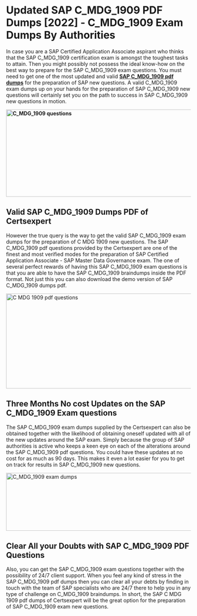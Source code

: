 <h1><strong>Updated SAP C_MDG_1909 PDF Dumps [2022] - C_MDG_1909 Exam Dumps By Authorities&nbsp;</strong></h1>
<p><span style="font-weight: 400;">In case you are a SAP Certified Application Associate aspirant who thinks that the SAP C_MDG_1909 certification exam is amongst the toughest tasks to attain. Then you might possibly not possess the ideal know-how on the best way to prepare for the SAP C_MDG_1909 exam questions. You must need to get one of the most updated and valid <strong><a href="https://www.certsexpert.com/C_MDG_1909-pdf-questions.html">SAP C_MDG_1909 pdf dumps</a></strong> for the preparation of SAP new questions. A valid  C_MDG_1909 exam dumps up on your hands for the preparation of SAP C_MDG_1909 new questions will certainly set you on the path to success in SAP C_MDG_1909 new questions in motion.</span></p>
<p><span style="font-weight: 400;"><strong><img style="display: block; margin-left: auto; margin-right: auto;" src="https://i.ibb.co/QXh983F/73475278-2429792180625311-4586132736837681152-n.jpg" alt="C_MDG_1909 questions" width="632" height="238" /></strong></span></p>
<h2><strong>Valid SAP C_MDG_1909 Dumps PDF of Certsexpert</strong></h2>
<p><span style="font-weight: 400;">However the true query is the way to get the valid SAP C_MDG_1909 exam dumps for the preparation of C MDG 1909 new questions. The SAP C_MDG_1909 pdf questions provided by the Certsexpert are one of the finest and most verified modes for the preparation of SAP Certified Application Associate - SAP Master Data Governance exam. The one of several perfect rewards of having this SAP C_MDG_1909 exam questions is that you are able to have the SAP C_MDG_1909 braindumps inside the PDF format. Not just this you can also download the demo version of SAP C_MDG_1909 dumps pdf.</span></p>
<p><span style="font-weight: 400;"><img style="display: block; margin-left: auto; margin-right: auto;" src="https://i.ibb.co/Jd8hN2L/76714008-3182067705200142-8735104740007870464-n.jpg" alt="C MDG 1909 pdf questions" width="701" height="259" /></span></p>
<h2><strong>Three Months No cost Updates on the SAP C_MDG_1909 Exam questions</strong></h2>
<p><span style="font-weight: 400;">The SAP C_MDG_1909 exam dumps supplied by the Certsexpert can also be obtained together with the likelihood of obtaining oneself updated with all of the new updates around the SAP exam. Simply because the group of SAP authorities is active who keeps a keen eye on each of the alterations around the SAP C_MDG_1909 pdf questions. You could have these updates at no cost for as much as 90 days. This makes it even a lot easier for you to get on track for results in SAP C_MDG_1909 new questions.</span></p>
<p><span style="font-weight: 400;"><a href="https://www.certsexpert.com/C_MDG_1909-pdf-questions.html"><img style="display: block; margin-left: auto; margin-right: auto;" src="https://i.ibb.co/TMnKrkJ/75398236-424489711531572-5064688549987614720-n.jpg" alt="C_MDG_1909 exam dumps" width="714" height="158" /></a></span></p>
<h2><strong>Clear All your Doubts with SAP C_MDG_1909 PDF Questions</strong></h2>
<p>Also, you can get the SAP C_MDG_1909 exam questions together with the possibility of 24/7 client support. When you feel any kind of stress in the SAP C_MDG_1909 pdf dumps then you can clear all your debts by finding in touch with the team of SAP specialists who are 24/7 there to help you in any type of challenge on  C_MDG_1909 braindumps. In short, the SAP C MDG 1909 pdf dumps of Certsexpert will be the great option for the preparation of SAP C_MDG_1909 exam new questions.</p>
